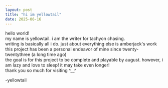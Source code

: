 ```yaml
--- 
layout: post 
title: "hi im yellowtail"
date: 2025-06-16
---
```

hello world!  
my name is yellowtail. i am the writer for tachyon chasing.  
writing is basically all i do. just about everything else is amberjack's work   
this project has been a personal endeavor of mine since twenty-twentythree (a long time ago)  
the goal is for this project to be complete and playable by august. 
however, i am lazy and love to sleep! it may take even longer!  
thank you so much for visiting ^__^  

-yellowtail 
